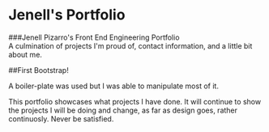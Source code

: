 # Jenell's Portfolio
###Jenell Pizarro's Front End Engineering Portfolio   
A culmination of projects I'm proud of, contact information, and a little bit about me. 

##First Bootstrap!

A boiler-plate was used but I was able to manipulate most of it. 

This portfolio showcases what projects I have done. It will continue to show the projects I will be doing and change, as far as design goes, rather continuosly. Never be satisfied. 
